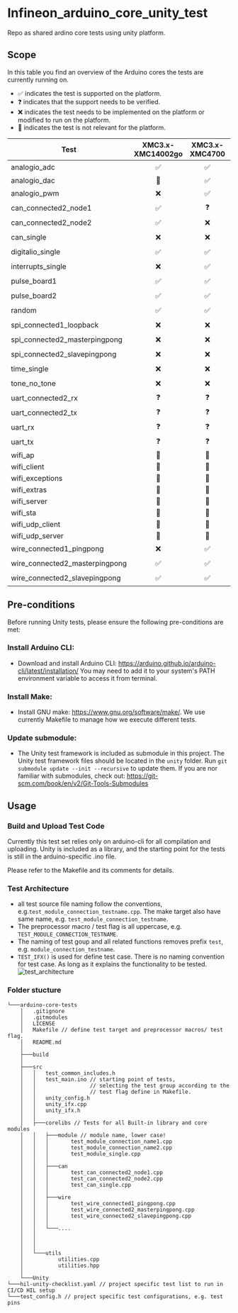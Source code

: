# Infineon_arduino_core_unity_test

Repo as shared ardino core tests using unity platform.

## Scope

In this table you find an overview of the Arduino cores the tests are currently running on.
- :white_check_mark: indicates the test is supported on the platform.
- :question: indicates that the support needs to be verified.
- :x: indicates the test needs to be implemented on the platform or modified to run on the platform.
- :no_entry_sign: indicates the test is not relevant for the platform.

| Test                           |   XMC3.x-XMC14002go |    XMC3.x-XMC4700    |   XMC4.x-XMC14002go  |    XMC4.x-XMC4700    |
|--------------------------------|:--------------------:|:--------------------:|:--------------------:|:--------------------:|
| analogio_adc                   | :white_check_mark:   | :white_check_mark:   |     :question:       | :white_check_mark:   |
| analogio_dac                   |   :no_entry_sign:    | :white_check_mark:   |   :no_entry_sign:    | :white_check_mark:   |
| analogio_pwm                   |         :x:          | :white_check_mark:   |     :question:       | :white_check_mark:   |
| can_connected2_node1           | :white_check_mark:   |     :question:       |     :question:       |     :question:       |
| can_connected2_node2           | :white_check_mark:   |         :x:          |     :question:       |     :question:       |
| can_single                     |         :x:          |         :x:          |     :question:       |     :question:       |
| digitalio_single               | :white_check_mark:   | :white_check_mark:   |     :question:       | :white_check_mark:   |
| interrupts_single              |         :x:          | :white_check_mark:   |     :question:       | :white_check_mark:   |
| pulse_board1                   | :white_check_mark:   | :white_check_mark:   |     :question:       | :white_check_mark:   |
| pulse_board2                   | :white_check_mark:   | :white_check_mark:   |     :question:       | :white_check_mark:   |
| random                         | :white_check_mark:   | :white_check_mark:   |     :question:       |     :question:       |
| spi_connected1_loopback        |         :x:          |         :x:          |     :question:       |     :question:       |
| spi_connected2_masterpingpong  |         :x:          |         :x:          |     :question:       |     :question:       |
| spi_connected2_slavepingpong   |         :x:          |         :x:          |     :question:       |     :question:       |
| time_single                    |         :x:          |         :x:          |     :question:       |     :question:       |
| tone_no_tone                   |         :x:          |         :x:          |     :question:       | :white_check_mark:   |
| uart_connected2_rx             |     :question:       |     :question:       |     :question:       | :white_check_mark:   |
| uart_connected2_tx             |     :question:       |     :question:       |     :question:       | :white_check_mark:   |
| uart_rx                        |     :question:       |     :question:       |     :question:       | :white_check_mark:   |
| uart_tx                        |     :question:       |     :question:       |     :question:       | :white_check_mark:   |
| wifi_ap                        |   :no_entry_sign:    |   :no_entry_sign:    |   :no_entry_sign:    |   :no_entry_sign:    |
| wifi_client                    |   :no_entry_sign:    |   :no_entry_sign:    |   :no_entry_sign:    |   :no_entry_sign:    |
| wifi_exceptions                |   :no_entry_sign:    |   :no_entry_sign:    |   :no_entry_sign:    |   :no_entry_sign:    |
| wifi_extras                    |   :no_entry_sign:    |   :no_entry_sign:    |   :no_entry_sign:    |   :no_entry_sign:    |
| wifi_server                    |   :no_entry_sign:    |   :no_entry_sign:    |   :no_entry_sign:    |   :no_entry_sign:    |
| wifi_sta                       |   :no_entry_sign:    |   :no_entry_sign:    |   :no_entry_sign:    |   :no_entry_sign:    |
| wifi_udp_client                |   :no_entry_sign:    |   :no_entry_sign:    |   :no_entry_sign:    |   :no_entry_sign:    |
| wifi_udp_server                |   :no_entry_sign:    |   :no_entry_sign:    |   :no_entry_sign:    |   :no_entry_sign:    |
| wire_connected1_pingpong       |         :x:          | :white_check_mark:   |     :question:       |     :question:       |
| wire_connected2_masterpingpong | :white_check_mark:   | :white_check_mark:   |     :question:       | :white_check_mark:   |
| wire_connected2_slavepingpong  | :white_check_mark:   | :white_check_mark:   |     :question:       | :white_check_mark:   |

## Pre-conditions
Before running Unity tests, please ensure the following pre-conditions are met:

### Install Arduino CLI:
   - Download and install Arduino CLI: https://arduino.github.io/arduino-cli/latest/installation/
      You may need to add it to your system's PATH environment variable to access it from terminal.
### Install Make:
   - Install GNU make: https://www.gnu.org/software/make/. We use currently Makefile to manage how we execute different tests.
### Update submodule:
   - The Unity test framework is included as submodule in this project. The Unity test framework files should be located in the `unity` folder. Run  `git submodule update --init --recursive` to update them.  If you are nor familiar with submodules, check out: https://git-scm.com/book/en/v2/Git-Tools-Submodules 

## Usage
### Build and Upload Test Code
Currently this test set relies only on arduino-cli for all compilation and uploading. Unity is included as a library, and the starting point for the tests is still in the arduino-specific .ino file.

Please refer to the Makefile and its comments for details.

### Test Architecture
- all test source file naming follow the conventions, e.g.`test_module_connection_testname.cpp`. The make target also have same name, e.g. `test_module_connection_testname`. 
- The preprocessor macro / test flag is all uppercase, e.g. `TEST_MODULE_CONNECTION_TESTNAME`.
- The naming of test goup and all related functions removes prefix `test`, e.g. `module_connection_testname`.
- `TEST_IFX()` is used for define test case. There is no naming convention for test case. As long as it explains the functionality to be tested.
![test_architecture](./assets/test_architecture.svg)


### Folder stucture
```
└───arduino-core-tests
    │   .gitignore
    │   .gitmodules
    │   LICENSE
    │   Makefile // define test target and preprocessor macros/ test flag. 
    │   README.md
    │
    ├───build
    │
    ├───src
    │   │   test_common_includes.h
    │   │   test_main.ino // starting point of tests,
    │   │                 // selecting the test group according to the 
    │   │                 // test flag define in Makefile.
    │   │   unity_config.h
    │   │   unity_ifx.cpp
    │   │   unity_ifx.h
    │   │
    │   ├───corelibs // Tests for all Built-in library and core modules
    │   │   ├───module // module name, lower case!
    │   │   │       test_module_connection_name1.cpp
    │   │   │       test_module_connection_name2.cpp
    │   │   │       test_module_single.cpp
    │   │   │
    │   │   ├───can 
    │   │   │       test_can_connected2_node1.cpp
    │   │   │       test_can_connected2_node2.cpp
    │   │   │       test_can_single.cpp
    │   │   │
    │   │   ├───wire 
    │   │   │       test_wire_connected1_pingpong.cpp
    │   │   │       test_wire_connected2_masterpingpong.cpp
    │   │   │       test_wire_connected2_slavepingpong.cpp
    │   │   │
    │   │   └───....
    │   │           
    │   │    
    │   │
    │   └───utils
    │           utilities.cpp
    │           utilities.hpp
    │
    └───Unity
└───hil-unity-checklist.yaml // project specific test list to run in CI/CD HIL setup
└───test_config.h // project specific test configurations, e.g. test pins
```

